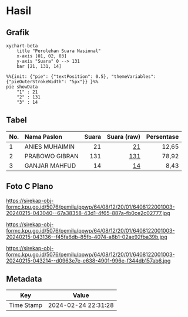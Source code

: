 # Hasil

## Grafik

```mermaid
xychart-beta
    title "Perolehan Suara Nasional"
    x-axis [01, 02, 03]
    y-axis "Suara" 0 --> 131
    bar [21, 131, 14]
```

```mermaid
%%{init: {"pie": {"textPosition": 0.5}, "themeVariables": {"pieOuterStrokeWidth": "5px"}} }%%
pie showData
    "1" : 21
    "2" : 131
    "3" : 14
```

## Tabel

| No. | Nama Paslon    | Suara | Suara (raw) | Persentase |
|:--- |:-------------- | -----:| -----------:| ----------:|
| 1   | ANIES MUHAIMIN | 21    | [21][p-1]   | 12,65      |
| 2   | PRABOWO GIBRAN | 131   | [131][p-2]  | 78,92      |
| 3   | GANJAR MAHFUD  | 14    | [14][p-3]   | 8,43       |


[p-1]: https://github.com/gigit-pemilu/pemilu-2024/blob/main/pilpres/hitung-suara/sub/64-kalimantan-timur/sub/08-kutai-timur/sub/12-sangatta-selatan/sub/2001-sangatta-selatan/sub/003-tps/sub/paslon-1.txt
[p-2]: https://github.com/gigit-pemilu/pemilu-2024/blob/main/pilpres/hitung-suara/sub/64-kalimantan-timur/sub/08-kutai-timur/sub/12-sangatta-selatan/sub/2001-sangatta-selatan/sub/003-tps/sub/paslon-2.txt
[p-3]: https://github.com/gigit-pemilu/pemilu-2024/blob/main/pilpres/hitung-suara/sub/64-kalimantan-timur/sub/08-kutai-timur/sub/12-sangatta-selatan/sub/2001-sangatta-selatan/sub/003-tps/sub/paslon-3.txt

## Foto C Plano

https://sirekap-obj-formc.kpu.go.id/5076/pemilu/ppwp/64/08/12/20/01/6408122001003-20240215-043040--67a38358-43d1-4f65-887a-fb0ce2c02777.jpg

https://sirekap-obj-formc.kpu.go.id/5076/pemilu/ppwp/64/08/12/20/01/6408122001003-20240215-043136--f45fa6db-85fb-4074-a8b1-02ae92fba39b.jpg

https://sirekap-obj-formc.kpu.go.id/5076/pemilu/ppwp/64/08/12/20/01/6408122001003-20240215-043214--d0963e7e-e638-4901-996e-f344db157ab6.jpg


## Metadata

| Key        | Value               |
| ---------- | ------------------- |
| Time Stamp | 2024-02-24 22:31:28 |



